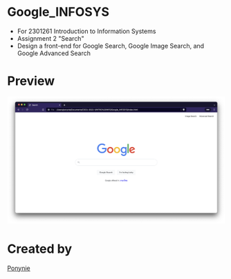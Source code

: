 # Google_INFOSYS
- For 2301261 Introduction to Information Systems
- Assignment 2 "Search"
- Design a front-end for Google Search, Google Image Search, and Google Advanced Search

# Preview
<img src="Google.png" />

# Created by
[Ponynie](https://github.com/Ponynie)
